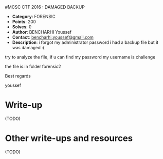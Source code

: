#MCSC CTF 2016	: DAMAGED BACKUP

* **Category**: FORENSIC <br>
* **Points**: 200 <br>
* **Solves**: 0  <br>
* **Author**: BENCHARHI Youssef
*  **Contact**: bencharhi.youssef@gmail.com 
*  **Description**: i forgot my administrator password 
i had a  backup file but it was damaged :( 

try to analyze the file, if u can find my password 
my username is challenge 

the file is in folder forensic2 
  
Best regards 

youssef


# Write-up 

(TODO)

# Other write-ups and resources

(TODO)
